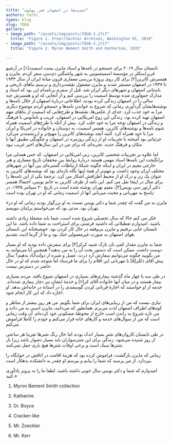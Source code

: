 ```yaml
--- 
title: "اسمیت‌ها در اصفهان عصر پهلوی" 
authors: fathi 
types: blog 
slug: fQUA 
gallery: 
- image_path: "/assets/img/posts/fQUA-1.jfif" 
  title: "Figure 1. Freer/Sackler Archives, Washington DC, 2019" 
- image_path: "/assets/img/posts/fQUA-2.jfif" 
  title: "Figure 2. Myron Bement Smith and Katharine, 1935" 
 
--- 
```

تابستان سال ۲۰۱۹ برای جستجو در نامه‌ها و اسناد مایرن بمنت اسمیت[۱] در آرشیو فریر/سکلر در مؤسسۀ اسمیتسونین به شهر واشنگتن دی‌سی سفر کردم. مایرن و همسرش کاترین[۲] برای کار روی پروژۀ بررسی معماری قرون میانۀ ایران از سال ۱۹۳۳ تا ۱۹۳۷ در اصفهان مستقر شدند و مایرن مشغول نقشه‌برداری و ترسیم بناهای تاریخی و باستانی اصفهان و شهرهای دیگر ایران شد. قبل از سفرم برنامه‌ام این بود که اسناد و مدارک جمع‌آوری شده توسط اسمیت را بررسی کنم و از آنجایی که او و همسرش چند سالی را در اصفهان زندگی کرده بودند، اطلاعاتی دربارۀ اصفهان از خلال نامه‌ها و نوشته‌هایشان گردآورم. زمانی که شروع به خواندن نامه‌ها و جستجو کردم موضوع دیگری مرا به خود جذب کرد. جدای از عکس‌ها، نقشه‌ها و طرح‌هایی که اسمیت از بناهای مهم اصفهان تهیه کرده بود، زندگی این زوج امریکایی در اصفهان، غریب و نامأنوس با فرهنگ و زندگی در اصفهان توجه مرا به خود جلب کرد. بیش از آنکه با طرح‌های اسمیت همراه شوم نامه‌ها و نوشته‌های کاترین، همسر اسمیت، به دوستان و خانواده در امریکا و ایران مرا با خود همراه کرد. البته آنچه نوشته‌های کاترین را مهیج‌تر و ارزشمندتر می‌کرد جزئیاتی بود آمیخته با تجربیات او از زندگی روزمره در اصفهان و چگونگی تطبیق آنها با مکان و فرهنگ جدید، تجربه‌ای که برای من در این سال‌های اخیر غریب نبود.

 اما علاوه بر تجربیات شخصی کاترین، زنی امریکایی در اصفهان، که حس همدلی مرا برانگیخت این نامه‌ها اسناد مهمی هستند دربارۀ روابط بین محققان تاریخ معماری و هنر خارجی مقیم در ایران و اینکه چگونه شبکۀ ارتباطات گستره‌ای بین آنها در شهرهای مختلف ایران وجود داشت. و مهم‌تر از همۀ اینها نگاه تازه‌ای بود که نوشته‌های کاترین به عنوان یک زن و درک او از محیط اطرافش آشکار می کرد. ترجمۀ یکی از این نامه‌ها را برای مثال در اینجا نقل می کنم. این نامه از طرف کاترین به خانم بویس، احتمالا همسر دکتر آرتور سی بویس[۳]، مقیم تهران نوشته شده است در تاریخ ۲۰ سپتامر ۱۹۳۵، در پاسخ به مهربانی و محبت میزبانی آنها از اسمیت زمانی که او در تهران بوده است:

 «مایرن به من گفت که چقدر شما و دکتر بویس نسبت به او بزرگوار بودید زمانی که او در تهران بود. مدتی بود که می‌خواستم برایتان بنویسم.

فکر می کنم حالا که سال تحصیلی شروع شده است، شما باید مشغلۀ زیادی داشته باشید. امیدوارم تعطیلاتی که داشتید فرصتی برای استراحت به شما داده باشد. ما این تابستان جایی نرفتیم و مایرن بی‌وقفه در حال کار کردن بود. خوشبختانه این تابستان هوای اصفهان به صورت غیرمعمولی خنک بود و ما از گرما اذیت نشدیم.

شما به مایرن مقدار کمی نان نازک شبیه کرکر[۴] برای سفرش داده بودید که او بسیار دوست داشت. ممکن است که دستور پخت آن را به من بدهید؟ همچنین آیا می‌توانید به من بگویید چگونه می‌توانیم سفارش آرد ذرت، عسل و شیره از دولت‌آباد بدهیم؟ سال پیش آقای ذکلر[۵] با مهربانی این اقلام را برای ما فرستاد اما متوجه شدم که او در حال حاضر در دسترس نیست.

در طی سه یا چهار ماه گذشته بیماری‌های بسیاری در اصفهان شیوع یافته. مردم بسیاری بیمار هستند و در میان آنها خانواده آقای کر[۶] و خدمۀ ایشان نیز دچار بیماری شده‌اند. خدمه از او خواستند که اجازۀ قربانی کردن گوسفندی را در آستانۀ در خانه‌اش بدهد. او اجازه داد که این کار انجام شود.

نیازی نیست که من از زیبایی‌های ایران برای شما بگویم. من هر روز بیشتر از مناظر و کوه‌های اطراف اصفهان لذت می‌برم. همانطور که می‌دانید، مایرن اسبی به من داده و من تازه شروع به راندن اسب خارج از محوطۀ مسکونی خود کرده‌ام. آن وقت زمانی است که من از سوال‌های خدمه و کارهای خانه فرار می‌کنم و خودم را کاملا فراموش می‌کنم.

در طی تابستان کاروان‌های شتر بسیار اندک بودند اما حال زنگ شترها تقریبا هر ساعتی از روز شنیده می‌شود. زندگی برای این شترسواران باید بسیار دشوار باشد زیرا بار شترها سبک است و برخی اوقات شترها هیچ باری حمل نمی‌کنند.

زمانی که مایرن بازگشت، فراموش کرده بود که هزینۀ اقامت در اتاقش در خوابگاه را بپردازد. از من پرسید که شما را بیابم و بپرسم او چقدر به دانشکده بدهکار است.

امیدوارم که شما و دکتر بویس سال خوبی داشته باشید. لطفا ما را به پرویز یادآوری کنید.»

1. Myron Bement Smith collection

2. Katharine

3. Dr. Boyce

4. Cracker-like

5. Mr. Zoeckler

6. Mr. Kerr